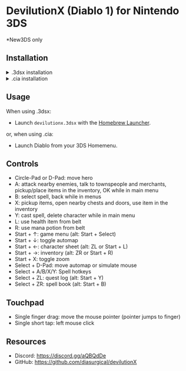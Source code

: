 # DevilutionX (Diablo 1) for Nintendo 3DS
*New3DS only

## Installation

<details><summary>.3dsx installation</summary>

#### Install DevilutionX: Diablo
1. Download [devilutionx.3dsx](https://github.com/MrHuu/devilutionX-3ds/releases/latest/download/devilutionx.3dsx).
2. Put `devilutionx.3dsx` into `sd:/3ds/devilutionx/`.
3. Copy `diabdat.mpq` from your Diablo CD (or GoG install folder) to `sd:/3ds/devilutionx/`.

#### Install DevilutionX: Diablo - Hellfire
4. Copy `hellfire.mpq` `hfmonk.mpq` `hfmusic.mpq` and `hfvoice.mpq` from your Hellfire CD (or GoG install folder) to `sd:/3ds/devilutionx/`.

*Note:* When Hellfire is install you can still launch regular Diablo by passing `--diablo` to `devilutionx.3dsx`.

</details>
<details><summary>.cia installation</summary>

#### Install DevilutionX: Diablo
1. Download [devilutionx.cia](https://github.com/MrHuu/devilutionX-3ds/releases/latest/download/devilutionx.cia).
2. Put `devilutionx.cia` on your SD card and install with a title manager, e.g. [FBI](https://github.com/Steveice10/FBI).
	`devilutionx.cia` can be removed after being installed.
3. Copy `diabdat.mpq` from your Diablo CD (or GoG install folder) to `sd:/3ds/devilutionx/`.

##### Install DevilutionX: Diablo - Hellfire
4. Copy `hellfire.mpq` `hfmonk.mpq` `hfmusic.mpq` and `hfvoice.mpq` from your Hellfire CD (or GoG install folder) to `sd:/3ds/devilutionx/`.
</details>

## Usage

When using .3dsx:

- Launch `devilutionx.3dsx` with the [Homebrew Launcher](https://github.com/fincs/new-hbmenu).

or, when using .cia:

- Launch Diablo from your 3DS Homemenu.

## Controls

- Circle-Pad or D-Pad: move hero
- A: attack nearby enemies, talk to townspeople and merchants, pickup/place items in the inventory, OK while in main menu
- B: select spell, back while in menus
- X: pickup items, open nearby chests and doors, use item in the inventory
- Y: cast spell, delete character while in main menu
- L: use health item from belt
- R: use mana potion from belt
- Start + ↑: game menu (alt: Start + Select)
- Start + ↓: toggle automap
- Start + ←: character sheet (alt: ZL or Start + L)
- Start + →: inventory (alt: ZR or Start + R)
- Start + X: toggle zoom
- Select + D-Pad: move automap or simulate mouse
- Select + A/B/X/Y: Spell hotkeys
- Select + ZL: quest log (alt: Start + Y)
- Select + ZR: spell book (alt: Start + B)

## Touchpad

- Single finger drag: move the mouse pointer (pointer jumps to finger)
- Single short tap: left mouse click

## Resources

* Discord: https://discord.gg/aQBQdDe
* GitHub: https://github.com/diasurgical/devilutionX

